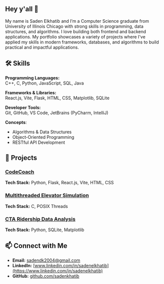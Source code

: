 ## Hey y'all 👋
My name is Saden Elkhatib and I’m a Computer Science graduate from University of Illinois Chicago with strong skills in programming, data structures, and algorithms. I love building both frontend and backend applications. My portfolio showcases a variety of projects where I've applied my skills in modern frameworks, databases, and algorithms to build practical and impactful applications.

## 🛠 Skills

**Programming Languages:**  
C++, C, Python, JavaScript, SQL, Java  

**Frameworks & Libraries:**  
React.js, Vite, Flask, HTML, CSS, Matplotlib, SQLite  

**Developer Tools:**  
Git, GitHub, VS Code, JetBrains (PyCharm, IntelliJ)  

**Concepts**:
- Algorithms & Data Structures
- Object-Oriented Programming
- RESTful API Development

## 📂 Projects

### [CodeCoach](https://github.com/your-username/codecoach) 
**Tech Stack:** Python, Flask, React.js, Vite, HTML, CSS  

### [Multithreaded Elevator Simulation](https://github.com/your-username/elevator-sim) 
**Tech Stack:** C, POSIX Threads  

### [CTA Ridership Data Analysis](https://github.com/your-username/cta-ridership)
**Tech Stack:** Python, SQLite, Matplotlib  

## 📫 Connect with Me
- **Email:** sadendk2004@gmail.com  
- **LinkedIn:** [www.linkedin.com/in/sadenelkhatib](https://www.linkedin.com/in/sadenelkhatib)  
- **GitHub:** [github.com/sadenkhatib](https://github.com/sadenkhatib)  


